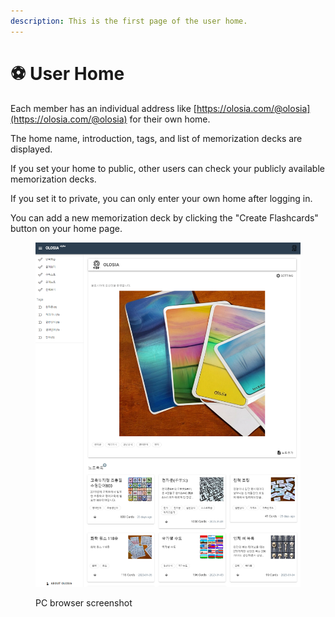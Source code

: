 ```yaml
---
description: This is the first page of the user home.
---
```


# ⚽ User Home

Each member has an individual address like [https://olosia.com/@olosia](https://olosia.com/@olosia) for their own home.

The home name, introduction, tags, and list of memorization decks are displayed.

If you set your home to public, other users can check your publicly available memorization decks.

If you set it to private, you can only enter your own home after logging in.

You can add a new memorization deck by clicking the "Create Flashcards" button on your home page.

<figure><img src="../.gitbook/assets/user-home.png" alt=""><figcaption><p>PC browser screenshot</p></figcaption></figure>

